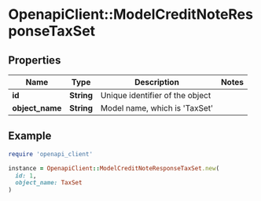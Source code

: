 # OpenapiClient::ModelCreditNoteResponseTaxSet

## Properties

| Name | Type | Description | Notes |
| ---- | ---- | ----------- | ----- |
| **id** | **String** | Unique identifier of the object |  |
| **object_name** | **String** | Model name, which is &#39;TaxSet&#39; |  |

## Example

```ruby
require 'openapi_client'

instance = OpenapiClient::ModelCreditNoteResponseTaxSet.new(
  id: 1,
  object_name: TaxSet
)
```

